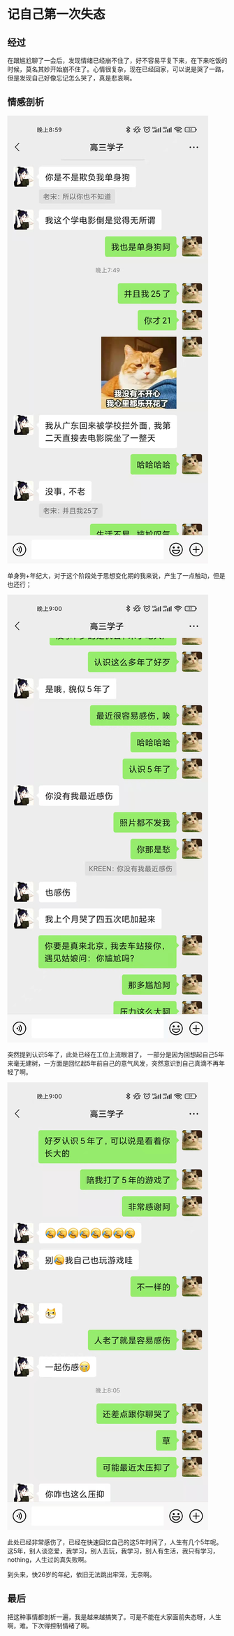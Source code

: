 # 记自己第一次失态

## 经过

在跟尴尬聊了一会后，发现情绪已经崩不住了，好不容易平复下来，在下来吃饭的时候，莫名其妙开始崩不住了。心情很复杂，现在已经回家，可以说是哭了一路，但是发现自己好像忘记怎么哭了，真是悲哀啊。

## 情感剖析

![](.\image\1.jpg)

单身狗+年纪大，对于这个阶段处于思想变化期的我来说，产生了一点触动，但是也还行；

![](.\image\2.jpg)

突然提到认识5年了，此处已经在工位上流眼泪了， 一部分是因为回想起自己5年来毫无建树，一方面是回忆起5年前自己的意气风发，突然意识到自己真滴不再年轻了啊。

![](.\image\3.jpg)

此处已经非常感伤了，已经在快速回忆自己的这5年时间了，人生有几个5年呢。 这5年，别人谈恋爱，我学习，别人去玩，我学习，别人有生活，我只有学习，nothing，人生过的真失败啊。

到头来，快26岁的年纪，依旧无法跳出牢笼，无奈啊。



## 最后

把这种事情都剖析一遍，我是越来越搞笑了。可是不能在大家面前失态呀，人生啊，难。下次得控制情绪了啊。



